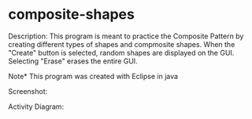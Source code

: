 # composite-shapes

Description: This program is meant to practice the Composite Pattern by creating different types of shapes and compmosite shapes. When the "Create" button is selected, random shapes are displayed on the GUI. Selecting "Erase" erases the entire GUI.

Note* This program was created with Eclipse in java

Screenshot:

Activity Diagram:

